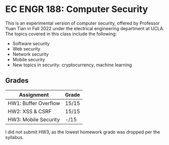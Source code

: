 # EC ENGR 188: Computer Security

This is an experimental version of computer security, offered by Professor Yuan Tian in Fall 2022
under the electrical engineering department at UCLA. The topics covered in this class include
the following:
* Software security
* Web security
* Network security
* Mobile security
* New topics in security: cryptocurrency, machine learning

## Grades

| Assignment           | Grade |
|----------------------|-------|
| HW1: Buffer Overflow | 15/15 |
| HW2: XSS & CSRF      | 15/15  |
| HW3: Mobile Security | -/15  |

I did not submit HW3, as the lowest homework grade was dropped per the syllabus.
